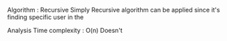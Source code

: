 Algorithm : Recursive
Simply Recursive algorithm can be applied since it's finding specific user in the  



Analysis 
Time complexity : O(n)
Doesn't 